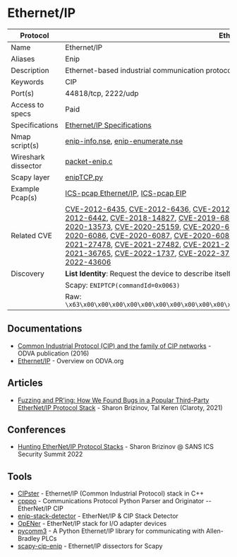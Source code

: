 # Ethernet/IP

| Protocol | Ethernet/IP |
|---|---|
| Name | Ethernet/IP |
| Aliases | Enip |
| Description | Ethernet-based industrial communication protocol for industrial automation systems |
| Keywords | CIP |
| Port(s) | 44818/tcp, 2222/udp |
| Access to specs | Paid |
| Specifications | [Ethernet/IP Specifications](https://www.odva.org/subscriptions-services/specifications) |
| Nmap script(s) | [enip-info.nse](https://nmap.org/nsedoc/scripts/enip-info.html), [enip-enumerate.nse](https://github.com/digitalbond/Redpoint/blob/master/enip-enumerate.nse) |
| Wireshark dissector | [packet-enip.c](https://github.com/wireshark/wireshark/blob/master/epan/dissectors/packet-enip.c) |
| Scapy layer | [enipTCP.py](https://github.com/secdev/scapy/blob/master/scapy/contrib/enipTCP.py) |
| Example Pcap(s) | [ICS-pcap Ethernet/IP](https://github.com/automayt/ICS-pcap/tree/master/ETHERNET_IP), [ICS-pcap EIP](https://github.com/automayt/ICS-pcap/tree/master/EIP) |
| Related CVE | [CVE-2012-6435](https://nvd.nist.gov/vuln/detail/CVE-2012-6435), [CVE-2012-6436](https://nvd.nist.gov/vuln/detail/CVE-2012-6436), [CVE-2012-6438](https://nvd.nist.gov/vuln/detail/CVE-2012-6438), [CVE-2012-6439](https://nvd.nist.gov/vuln/detail/CVE-2012-6439), [CVE-2012-6441](https://nvd.nist.gov/vuln/detail/CVE-2012-6441), [CVE-2012-6442](https://nvd.nist.gov/vuln/detail/CVE-2012-6442), [CVE-2018-14827](https://nvd.nist.gov/vuln/detail/CVE-2018-14827), [CVE-2019-6815](https://nvd.nist.gov/vuln/detail/CVE-2019-6815), [CVE-2020-13530](https://nvd.nist.gov/vuln/detail/CVE-2020-13530), [CVE-2020-13556](https://nvd.nist.gov/vuln/detail/CVE-2020-13556), [CVE-2020-13573](https://nvd.nist.gov/vuln/detail/CVE-2020-13573), [CVE-2020-25159](https://nvd.nist.gov/vuln/detail/CVE-2020-25159), [CVE-2020-6083](https://nvd.nist.gov/vuln/detail/CVE-2020-6083), [CVE-2020-6084](https://nvd.nist.gov/vuln/detail/CVE-2020-6084), [CVE-2020-6085](https://nvd.nist.gov/vuln/detail/CVE-2020-6085), [CVE-2020-6086](https://nvd.nist.gov/vuln/detail/CVE-2020-6086), [CVE-2020-6087](https://nvd.nist.gov/vuln/detail/CVE-2020-6087), [CVE-2020-6088](https://nvd.nist.gov/vuln/detail/CVE-2020-6088), [CVE-2021-20987](https://nvd.nist.gov/vuln/detail/CVE-2021-20987), [CVE-2021-21777](https://nvd.nist.gov/vuln/detail/CVE-2021-21777), [CVE-2021-27478](https://nvd.nist.gov/vuln/detail/CVE-2021-27478), [CVE-2021-27482](https://nvd.nist.gov/vuln/detail/CVE-2021-27482), [CVE-2021-27498](https://nvd.nist.gov/vuln/detail/CVE-2021-27498), [CVE-2021-27500](https://nvd.nist.gov/vuln/detail/CVE-2021-27500), [CVE-2021-34754](https://nvd.nist.gov/vuln/detail/CVE-2021-34754), [CVE-2021-36765](https://nvd.nist.gov/vuln/detail/CVE-2021-36765), [CVE-2022-1737](https://nvd.nist.gov/vuln/detail/CVE-2022-1737), [CVE-2022-3752](https://nvd.nist.gov/vuln/detail/CVE-2022-3752), [CVE-2022-43604](https://nvd.nist.gov/vuln/detail/CVE-2022-43604), [CVE-2022-43605](https://nvd.nist.gov/vuln/detail/CVE-2022-43605), [CVE-2022-43606](https://nvd.nist.gov/vuln/detail/CVE-2022-43606) |
| Discovery | **List Identity**: Request the device to describe itself
| | Scapy: `ENIPTCP(commandId=0x0063)`
| | Raw: `\x63\x00\x00\x00\x00\x00\x00\x00\x00\x00\x00\x00\x00\x00\x00\x00\xc1\xde\xbe\xd1\x00\x00\x00\x00` |

## Documentations
- [Common Industrial Protocol (CIP) and the family of CIP networks](https://www.odva.org/wp-content/uploads/2020/06/PUB00123R1_Common-Industrial_Protocol_and_Family_of_CIP_Networks.pdf) - ODVA publication (2016)
- [Ethernet/IP](https://www.odva.org/technology-standards/key-technologies/ethernet-ip/) - Overview on ODVA.org
## Articles
- [Fuzzing and PR’ing: How We Found Bugs in a Popular Third-Party EtherNet/IP Protocol Stack](https://claroty.com/team82/research/opener-enip-stack-vulnerabilities) - Sharon Brizinov, Tal Keren (Claroty, 2021)
## Conferences
- [Hunting EtherNet/IP Protocol Stacks](https://www.youtube.com/watch?v=0jftEYDo0ao) - Sharon Brizinov @ SANS ICS Security Summit 2022
## Tools
- [CIPster](https://github.com/liftoff-sr/CIPster) - Ethernet/IP (Common Industrial Protocol) stack in C++
- [cpppo](https://github.com/pjkundert/cpppo) - Communications Protocol Python Parser and Originator -- EtherNet/IP CIP
- [enip-stack-detector](https://github.com/claroty/enip-stack-detector) - EtherNet/IP & CIP Stack Detector
- [OpENer](https://github.com/EIPStackGroup/OpENer) - EtherNet/IP stack for I/O adapter devices
- [pycomm3](https://github.com/ottowayi/pycomm3) - A Python Ethernet/IP library for communicating with Allen-Bradley PLCs
- [scapy-cip-enip](https://github.com/scy-phy/scapy-cip-enip) - Ethernet/IP dissectors for Scapy
